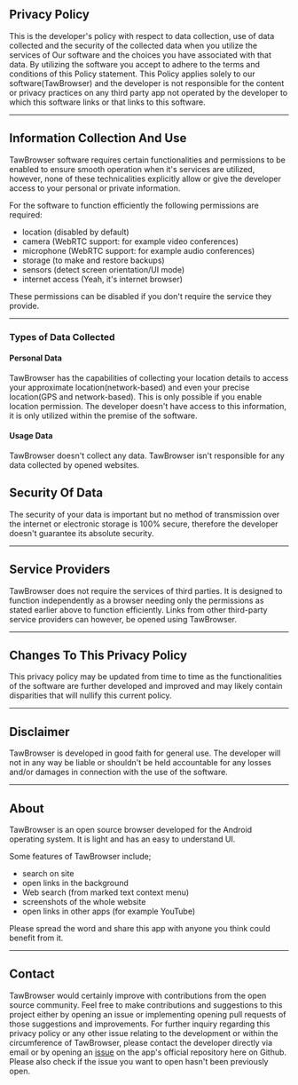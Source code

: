 ## Privacy Policy

This is the developer's policy with respect to data collection, use of data collected and the security of the collected data when you utilize the services of Our software and the choices you have associated with that data. By utilizing the software you accept to adhere to the terms and conditions of this Policy statement. This Policy applies solely to our software(TawBrowser) and the developer is not responsible for the content or privacy practices on any third party app not operated by the developer to which this software links or that links to this software. <hr>

## Information Collection And Use

TawBrowser software requires certain functionalities and permissions to be enabled to ensure smooth operation when it's services are utilized, however, none of these technicalities explicitly allow or give the developer access to your personal or private information.

For the software to function efficiently the following permissions are required:

- location (disabled by default)
- camera (WebRTC support: for example video conferences)
- microphone (WebRTC support: for example audio conferences)
- storage (to make and restore backups)
- sensors (detect screen orientation/UI mode)
- internet access (Yeah, it's internet browser)

These permissions can be disabled if you don't require the service they provide. <hr>

### Types of Data Collected

#### Personal Data

TawBrowser has the capabilities of collecting your location details to access your approximate location(network-based) and even your precise location(GPS and network-based). This is only possible if you enable location permission. The developer doesn't have access to this information, it is only utilized within the premise of the software.

#### Usage Data

TawBrowser doesn't collect any data. TawBrowser isn't responsible for any data collected by opened websites. 
    
## Security Of Data

The security of your data is important but no method of transmission over the internet or electronic storage is 100% secure, therefore the developer doesn't guarantee its absolute security. <hr>

## Service Providers

TawBrowser does not require the services of third parties. It is designed to function independently as a browser needing only the permissions as stated earlier above to function efficiently. Links from other third-party service providers can however, be opened using TawBrowser. <hr>
 
## Changes To This Privacy Policy

This privacy policy may be updated from time to time as the functionalities of the software are further developed and improved and may likely contain disparities that will nullify this current policy. <hr>
      
## Disclaimer    

TawBrowser is developed in good faith for general use. The developer will not in any way be liable or shouldn't be held accountable for any losses and/or damages in connection with the use of the software. <hr>

## About

TawBrowser is an open source browser developed for the Android operating system. It is light and has an easy to understand UI. 

Some features of TawBrowser include;

- search on site
- open links in the background
- Web search (from marked text context menu)
- screenshots of the whole website
- open links in other apps (for example YouTube)

Please spread the word and share this app with anyone you think could benefit from it.  <hr>

## Contact 

TawBrowser would certainly improve with contributions from the open source community. Feel free to make contributions and suggestions to this project either by opening an issue or implementing opening pull requests of those suggestions and improvements. For further inquiry regarding this privacy policy or any other issue relating to the development or within the circumference of TawBrowser, please contact the developer directly via email or by opening an [issue](https://github.com/thekocanlhk/TawBrowser/issues/new) on the app's official repository here on Github. Please also check if the issue you want to open hasn't been previously open.
